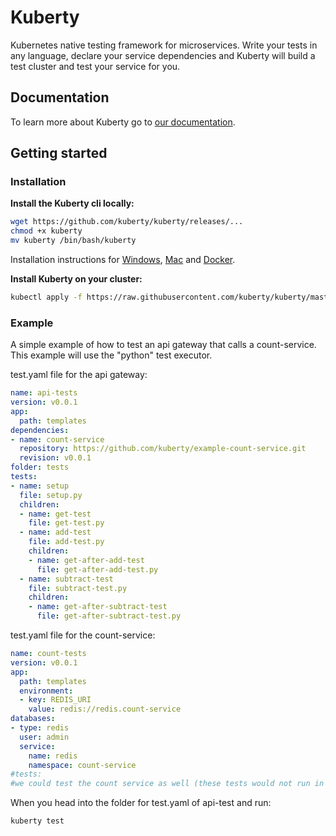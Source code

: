 # Kuberty
Kubernetes native testing framework for microservices. Write your tests in any language, declare your service dependencies and Kuberty will build a test cluster and test your service for you.

## Documentation
To learn more about Kuberty go to [our documentation](https://wiki.tcbv.be/en/ict/kubernetes/kuberty).

## Getting started
### Installation
**Install the Kuberty cli locally:**
```bash
wget https://github.com/kuberty/kuberty/releases/... 
chmod +x kuberty 
mv kuberty /bin/bash/kuberty
```
Installation instructions for [Windows](/docs/installation/windows), [Mac](/docs/installation/mac) and [Docker](/docs/installation/docker).

**Install Kuberty on your cluster:**
```bash
kubectl apply -f https://raw.githubusercontent.com/kuberty/kuberty/master/deploy/install-kuberty.yaml
```

### Example
A simple example of how to test an api gateway that calls a count-service. This example will use the "python" test executor.

test.yaml file for the api gateway:
```yaml
name: api-tests
version: v0.0.1
app:
  path: templates
dependencies:
- name: count-service
  repository: https://github.com/kuberty/example-count-service.git
  revision: v0.0.1
folder: tests
tests:
- name: setup
  file: setup.py
  children:
  - name: get-test
    file: get-test.py
  - name: add-test
    file: add-test.py
    children:
    - name: get-after-add-test
      file: get-after-add-test.py
  - name: subtract-test
    file: subtract-test.py
    children:
    - name: get-after-subtract-test
      file: get-after-subtract-test.py
```

test.yaml file for the count-service:

```yaml
name: count-tests
version: v0.0.1
app:
  path: templates
  environment:
  - key: REDIS_URI
    value: redis://redis.count-service
databases:
- type: redis
  user: admin
  service:
    name: redis
    namespace: count-service
#tests:
#we could test the count service as well (these tests would not run in this example, as we assume they have been ran already)
```

When you head into the folder for test.yaml of api-test and run:
```
kuberty test
```

